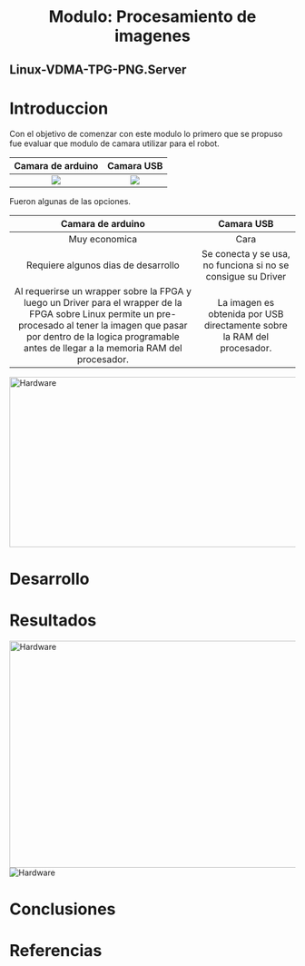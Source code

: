 <h1 align="center"> Modulo: Procesamiento de imagenes </h1> 


## Linux-VDMA-TPG-PNG.Server

# Introduccion

Con el objetivo de comenzar con este modulo lo primero que se propuso fue evaluar que modulo de camara utilizar para el robot. 

Camara de arduino          |  Camara USB
:-------------------------:|:-------------------------:
![](https://github.com/Fuschetto97/Tesis/blob/main/pImagen/Petalinux_Projects/imagenes/arduinocam.png)  |  ![](https://github.com/Fuschetto97/Tesis/blob/main/pImagen/Petalinux_Projects/imagenes/usbcamara.png)

Fueron algunas de las opciones. 

Camara de arduino          		|  Camara USB
:--------------------------------------:|:----------------------------------------:
Muy economica		   		|  Cara
Requiere algunos dias de desarrollo 	|  Se conecta y se usa,  no funciona si no se consigue su Driver
Al requerirse un wrapper sobre la FPGA y luego un Driver para el wrapper de la FPGA sobre Linux permite un pre-procesado al tener la imagen que pasar por dentro de la logica programable antes de llegar a la memoria RAM del procesador.   |  La imagen es obtenida por USB directamente sobre la RAM del procesador. 




<img src="https://github.com/Fuschetto97/Tesis/blob/main/pImagen/Petalinux_Projects/imagenes/tpg.png" alt="Hardware" width="1000" height="300"/>

# Desarrollo 

# Resultados 

<img src="https://github.com/Fuschetto97/Tesis/blob/main/pImagen/Petalinux_Projects/imagenes/res1-1.png" alt="Hardware" width="700" height="400"/>

<img src="https://github.com/Fuschetto97/Tesis/blob/main/pImagen/Petalinux_Projects/imagenes/res1-2.png" alt="Hardware" />


# Conclusiones
    
# Referencias
